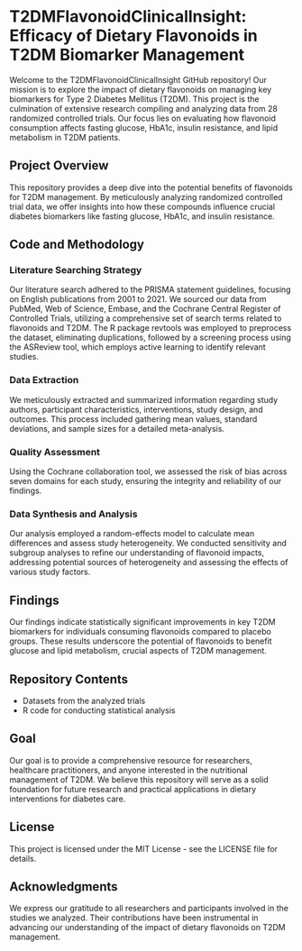 # T2DMFlavonoidClinicalInsight: Efficacy of Dietary Flavonoids in T2DM Biomarker Management

Welcome to the T2DMFlavonoidClinicalInsight GitHub repository! Our mission is to explore the impact of dietary flavonoids on managing key biomarkers for Type 2 Diabetes Mellitus (T2DM). This project is the culmination of extensive research compiling and analyzing data from 28 randomized controlled trials. Our focus lies on evaluating how flavonoid consumption affects fasting glucose, HbA1c, insulin resistance, and lipid metabolism in T2DM patients.

## Project Overview

This repository provides a deep dive into the potential benefits of flavonoids for T2DM management. By meticulously analyzing randomized controlled trial data, we offer insights into how these compounds influence crucial diabetes biomarkers like fasting glucose, HbA1c, and insulin resistance.

## Code and Methodology

### Literature Searching Strategy

Our literature search adhered to the PRISMA statement guidelines, focusing on English publications from 2001 to 2021. We sourced our data from PubMed, Web of Science, Embase, and the Cochrane Central Register of Controlled Trials, utilizing a comprehensive set of search terms related to flavonoids and T2DM. The R package revtools was employed to preprocess the dataset, eliminating duplications, followed by a screening process using the ASReview tool, which employs active learning to identify relevant studies.

### Data Extraction

We meticulously extracted and summarized information regarding study authors, participant characteristics, interventions, study design, and outcomes. This process included gathering mean values, standard deviations, and sample sizes for a detailed meta-analysis.

### Quality Assessment

Using the Cochrane collaboration tool, we assessed the risk of bias across seven domains for each study, ensuring the integrity and reliability of our findings.

### Data Synthesis and Analysis

Our analysis employed a random-effects model to calculate mean differences and assess study heterogeneity. We conducted sensitivity and subgroup analyses to refine our understanding of flavonoid impacts, addressing potential sources of heterogeneity and assessing the effects of various study factors.

## Findings

Our findings indicate statistically significant improvements in key T2DM biomarkers for individuals consuming flavonoids compared to placebo groups. These results underscore the potential of flavonoids to benefit glucose and lipid metabolism, crucial aspects of T2DM management.

## Repository Contents

- Datasets from the analyzed trials
- R code for conducting statistical analysis

## Goal

Our goal is to provide a comprehensive resource for researchers, healthcare practitioners, and anyone interested in the nutritional management of T2DM. We believe this repository will serve as a solid foundation for future research and practical applications in dietary interventions for diabetes care.

## License

This project is licensed under the MIT License - see the LICENSE file for details.

## Acknowledgments

We express our gratitude to all researchers and participants involved in the studies we analyzed. Their contributions have been instrumental in advancing our understanding of the impact of dietary flavonoids on T2DM management.

